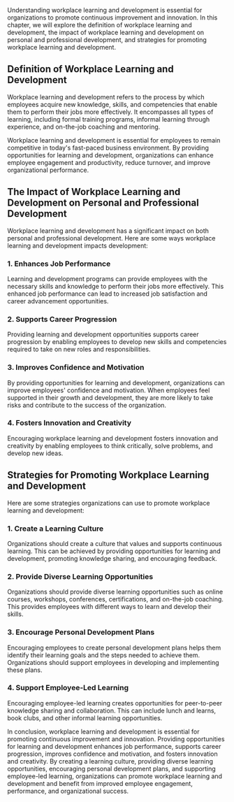 
Understanding workplace learning and development is essential for organizations to promote continuous improvement and innovation. In this chapter, we will explore the definition of workplace learning and development, the impact of workplace learning and development on personal and professional development, and strategies for promoting workplace learning and development.

Definition of Workplace Learning and Development
------------------------------------------------

Workplace learning and development refers to the process by which employees acquire new knowledge, skills, and competencies that enable them to perform their jobs more effectively. It encompasses all types of learning, including formal training programs, informal learning through experience, and on-the-job coaching and mentoring.

Workplace learning and development is essential for employees to remain competitive in today's fast-paced business environment. By providing opportunities for learning and development, organizations can enhance employee engagement and productivity, reduce turnover, and improve organizational performance.

The Impact of Workplace Learning and Development on Personal and Professional Development
-----------------------------------------------------------------------------------------

Workplace learning and development has a significant impact on both personal and professional development. Here are some ways workplace learning and development impacts development:

### 1. Enhances Job Performance

Learning and development programs can provide employees with the necessary skills and knowledge to perform their jobs more effectively. This enhanced job performance can lead to increased job satisfaction and career advancement opportunities.

### 2. Supports Career Progression

Providing learning and development opportunities supports career progression by enabling employees to develop new skills and competencies required to take on new roles and responsibilities.

### 3. Improves Confidence and Motivation

By providing opportunities for learning and development, organizations can improve employees' confidence and motivation. When employees feel supported in their growth and development, they are more likely to take risks and contribute to the success of the organization.

### 4. Fosters Innovation and Creativity

Encouraging workplace learning and development fosters innovation and creativity by enabling employees to think critically, solve problems, and develop new ideas.

Strategies for Promoting Workplace Learning and Development
-----------------------------------------------------------

Here are some strategies organizations can use to promote workplace learning and development:

### 1. Create a Learning Culture

Organizations should create a culture that values and supports continuous learning. This can be achieved by providing opportunities for learning and development, promoting knowledge sharing, and encouraging feedback.

### 2. Provide Diverse Learning Opportunities

Organizations should provide diverse learning opportunities such as online courses, workshops, conferences, certifications, and on-the-job coaching. This provides employees with different ways to learn and develop their skills.

### 3. Encourage Personal Development Plans

Encouraging employees to create personal development plans helps them identify their learning goals and the steps needed to achieve them. Organizations should support employees in developing and implementing these plans.

### 4. Support Employee-Led Learning

Encouraging employee-led learning creates opportunities for peer-to-peer knowledge sharing and collaboration. This can include lunch and learns, book clubs, and other informal learning opportunities.

In conclusion, workplace learning and development is essential for promoting continuous improvement and innovation. Providing opportunities for learning and development enhances job performance, supports career progression, improves confidence and motivation, and fosters innovation and creativity. By creating a learning culture, providing diverse learning opportunities, encouraging personal development plans, and supporting employee-led learning, organizations can promote workplace learning and development and benefit from improved employee engagement, performance, and organizational success.
